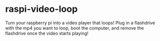 # raspi-video-loop
Turn your raspberry pi into a video player that loops! Plug in a flashdrive with the mp4 you want to loop, boot the computer, and remove the flashdrive once the video starts playing!
